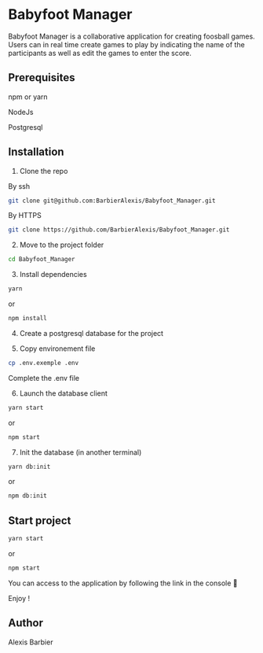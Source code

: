 # Babyfoot Manager

Babyfoot Manager is a collaborative application for creating foosball games. Users can in real time create games to play by indicating the name of the participants as well as edit the games to enter the score.

## Prerequisites

npm or yarn

NodeJs

Postgresql


## Installation

1. Clone the repo

  By ssh 
  ```sh
  git clone git@github.com:BarbierAlexis/Babyfoot_Manager.git
  ```
  By HTTPS
  ```sh
  git clone https://github.com/BarbierAlexis/Babyfoot_Manager.git
  ```

2. Move to the project folder 
  ```sh
  cd Babyfoot_Manager
  ```
   
3. Install dependencies 
  ```sh
  yarn
  ```
  or
  ```sh
  npm install
  ```
   
4. Create a postgresql database for the project
 
5. Copy environement file
  ```sh
  cp .env.exemple .env
  ```
  Complete the .env file
  
6. Launch the database client
  ```sh
  yarn start
  ```
  or
  ```sh
  npm start
  ```
   
7. Init the database (in another terminal)
  ```sh
  yarn db:init
  ```
  or
  ```sh
  npm db:init
  ```
## Start project 

  ```sh
  yarn start
  ```
  or
  ```sh
  npm start
  ```
You can access to the application by following the link in the console 🚀

Enjoy !

## Author
Alexis Barbier
